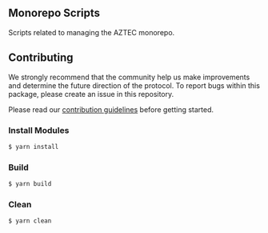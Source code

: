 ## Monorepo Scripts

Scripts related to managing the AZTEC monorepo.

## Contributing

We strongly recommend that the community help us make improvements and determine the future direction of the protocol. To report bugs within this package, please create an issue in this repository.

Please read our [contribution guidelines](../../.github/CONTRIBUTING.md) before getting started.

### Install Modules

```bash
$ yarn install
```

### Build

```bash
$ yarn build
```

### Clean

```bash
$ yarn clean
```
